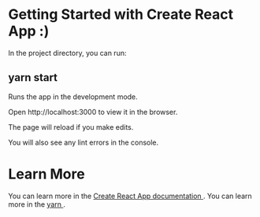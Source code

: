# Getting Started with Create React App :)


In the project directory, you can run:

<h2>yarn start</h2>


Runs the app in the development mode.


Open http://localhost:3000 to view it in the browser.



The page will reload if you make edits.


You will also see any lint errors in the console.



<h1>Learn More</h1>
You can learn more in the <a href="https://create-react-app.dev/docs/getting-started/"> Create React App documentation
</a>.
You can learn more in the <a href="https://yarnpkg.com"> yarn
</a>.
